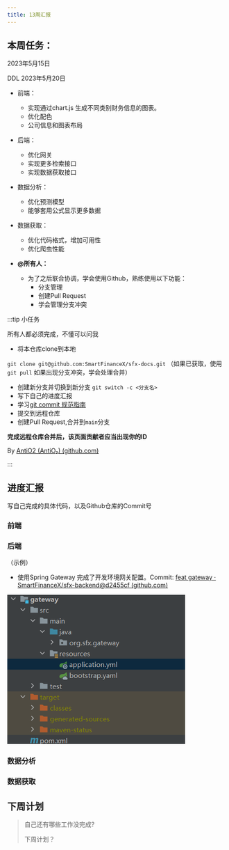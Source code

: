 ```yaml
---
title: 13周汇报
---
```



## 本周任务：
2023年5月15日

DDL 2023年5月20日

- 前端：
  - 实现通过chart.js 生成不同类别财务信息的图表。
  - 优化配色 
  - 公司信息和图表布局

- 后端：
  - 优化网关
  - 实现更多检索接口
  - 实现数据获取接口

- 数据分析：
  - 优化预测模型
  - 能够套用公式显示更多数据

- 数据获取：
  - 优化代码格式，增加可用性
  - 优化爬虫性能

- **@所有人：**
  - 为了之后联合协调，学会使用Github，熟练使用以下功能：
    - 分支管理
    - 创建Pull Request
    - 学会管理分支冲突

:::tip 小任务

所有人都必须完成，不懂可以问我

- 将本仓库clone到本地

`git clone git@github.com:SmartFinanceX/sfx-docs.git`
（如果已获取，使用`git pull` 如果出现分支冲突，学会处理合并）

- 创建新分支并切换到新分支
`git switch -c <分支名>`
- 写下自己的进度汇报
- 学习[git commit 规范指南 ](https://www.jianshu.com/p/201bd81e7dc9?utm_source=oschina-app)
- 提交到远程仓库
- 创建Pull Request,合并到`main`分支

**完成远程仓库合并后，该页面贡献者应当出现你的ID**

By [AntiO2 (AntiO₂) (github.com)](https://github.com/AntiO2)

:::

## 进度汇报
写自己完成的具体代码，以及Github仓库的Commit号
### 前端

### 后端
（示例）
- 使用Spring Gateway 完成了开发环境网关配置。Commit: [feat gateway · SmartFinanceX/sfx-backend@d2455cf (github.com)](https://github.com/SmartFinanceX/sfx-backend/commit/d2455cfa1fbd7536d59c4956b5552d5a8369f28f)
  

![image-20230515232648664](./image-20230515232648664.png)


### 数据分析

### 数据获取

## 下周计划

>  自己还有哪些工作没完成?
>
> 下周计划？